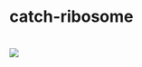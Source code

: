 # catch-ribosome
#


#
<img src="https://media.wired.com/photos/5c61a637bbcfcb5ab621f660/master/pass/Culture_AladdinTrailer.jpg">

